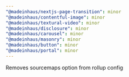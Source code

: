 ```yaml
---
"@madeinhaus/nextjs-page-transition": minor
"@madeinhaus/contentful-image": minor
"@madeinhaus/textural-video": minor
"@madeinhaus/disclosure": minor
"@madeinhaus/carousel": minor
"@madeinhaus/masonry": minor
"@madeinhaus/button": minor
"@madeinhaus/portal": minor
---
```


Removes sourcemaps option from rollup config
